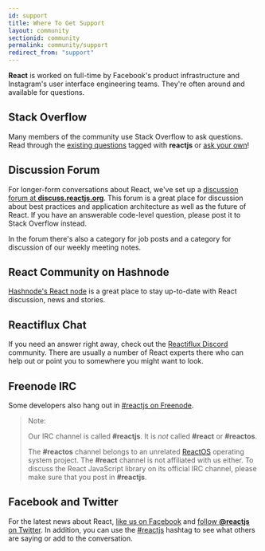 ```yaml
---
id: support
title: Where To Get Support
layout: community
sectionid: community
permalink: community/support
redirect_from: "support"
---
```


**React** is worked on full-time by Facebook's product infrastructure and Instagram's user interface engineering teams. They're often around and available for questions.

## Stack Overflow

Many members of the community use Stack Overflow to ask questions. Read through the [existing questions](http://stackoverflow.com/questions/tagged/reactjs) tagged with **reactjs** or [ask your own](http://stackoverflow.com/questions/ask?tags=reactjs)!

## Discussion Forum

For longer-form conversations about React, we've set up a [discussion forum at **discuss.reactjs.org**](https://discuss.reactjs.org/). This forum is a great place for discussion about best practices and application architecture as well as the future of React. If you have an answerable code-level question, please post it to Stack Overflow instead.

In the forum there's also a category for job posts and a category for discussion of our weekly meeting notes.

## React Community on Hashnode

[Hashnode's React node](https://hashnode.com/n/reactjs) is a great place to stay up-to-date with React discussion, news and stories.

## Reactiflux Chat

If you need an answer right away, check out the [Reactiflux Discord](https://discord.gg/0ZcbPKXt5bZjGY5n) community. There are usually a number of React experts there who can help out or point you to somewhere you might want to look.

## Freenode IRC

Some developers also hang out in [#reactjs on Freenode](http://irc.lc/freenode/reactjs).

>Note:
>
>Our IRC channel is called **#reactjs**. It is *not* called **#react** or **#reactos**.
>
>The **#reactos** channel belongs to an unrelated [ReactOS](https://reactos.org/) operating system project. The **#react** channel is not affiliated with us either. To discuss the React JavaScript library on its official IRC channel, please make sure that you post in **#reactjs**.

## Facebook and Twitter

For the latest news about React, [like us on Facebook](https://facebook.com/react) and [follow **@reactjs** on Twitter](https://twitter.com/reactjs). In addition, you can use the [#reactjs](https://twitter.com/hashtag/reactjs) hashtag to see what others are saying or add to the conversation.

<div><a class="twitter-timeline" data-dnt="true" data-chrome="nofooter noheader transparent" href="https://twitter.com/search?q=%23reactjs" data-widget-id="342522405270470656"></a></div>
